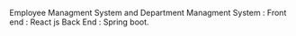 Employee Managment System and Department Managment System : Front end : React js
Back End : Spring boot.
